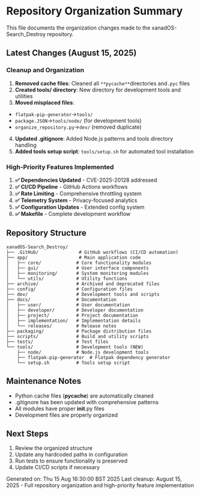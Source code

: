 # Repository Organization Summary

This file documents the organization changes made to the xanadOS-Search_Destroy repository.

## Latest Changes (August 15, 2025)

### Cleanup and Organization

1. **Removed cache files**: Cleaned all `**pycache**`directories and`.pyc` files
2. **Created tools/ directory**: New directory for development tools and utilities
3. **Moved misplaced files**:
- `flatpak-pip-generator`→`tools/`
- `package.JSON`→`tools/node/` (for development tools)
- `organize_repository.py`→`dev/` (removed duplicate)
4. **Updated .gitignore**: Added Node.js patterns and tools directory handling
5. **Added tools setup script**: `tools/setup.sh` for automated tool installation

### High-Priority Features Implemented

1. **✅ Dependencies Updated** - CVE-2025-20128 addressed
2. **✅ CI/CD Pipeline** - GitHub Actions workflows
3. **✅ Rate Limiting** - Comprehensive throttling system
4. **✅ Telemetry System** - Privacy-focused analytics
5. **✅ Configuration Updates** - Extended config system
6. **✅ Makefile** - Complete development workflow

## Repository Structure

```text
xanadOS-Search_Destroy/
├── .GitHub/               # GitHub workflows (CI/CD automation)
├── app/                   # Main application code
│   ├── core/             # Core functionality modules
│   ├── gui/              # User interface components
│   ├── monitoring/       # System monitoring modules
│   └── utils/            # Utility functions
├── archive/              # Archived and deprecated files
├── config/               # Configuration files
├── dev/                  # Development tools and scripts
├── docs/                 # Documentation
│   ├── user/             # User documentation
│   ├── developer/        # Developer documentation
│   ├── project/          # Project documentation
│   ├── implementation/   # Implementation details
│   └── releases/         # Release notes
├── packaging/            # Package distribution files
├── scripts/              # Build and utility scripts
├── tests/                # Test files
└── tools/                # Development tools (NEW)
    ├── node/             # Node.js development tools
    ├── flatpak-pip-generator  # Flatpak dependency generator
    └── setup.sh          # Tools setup script
```

## Maintenance Notes

- Python cache files (**pycache**) are automatically cleaned
- .gitignore has been updated with comprehensive patterns
- All modules have proper **init**.py files
- Development files are properly organized

## Next Steps

1. Review the organized structure
2. Update any hardcoded paths in configuration
3. Run tests to ensure functionality is preserved
4. Update CI/CD scripts if necessary

Generated on: Thu 15 Aug 16:30:00 BST 2025
Last cleanup: August 15, 2025 - Full repository organization and high-priority feature implementation
